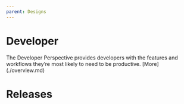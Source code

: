 ```yaml
---
parent: Designs
---
```


# Developer

The Developer Perspective provides developers with the features and workflows they’re most likely to need to be productive. [More] (./overview.md)


# Releases
